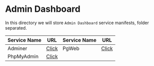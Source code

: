 # Admin Dashboard
In this directory we will store `Admin Dashboard` service manifests, folder separated.

|Service Name | URL | Service Name| URL |
|--- |--- |--- |--- |
|Adminer | [Click](https://github.com/fandoghpaas/fandogh-manifests/tree/master/Admin%20Dashboards/Adminer) |PgWeb|[Click](https://github.com/fandoghpaas/fandogh-manifests/tree/master/Admin%20Dashboards/PgWeb)|
|PhpMyAdmin | [Click](https://github.com/fandoghpaas/fandogh-manifests/tree/master/Admin%20Dashboards/PhpMyAdmin) |||
